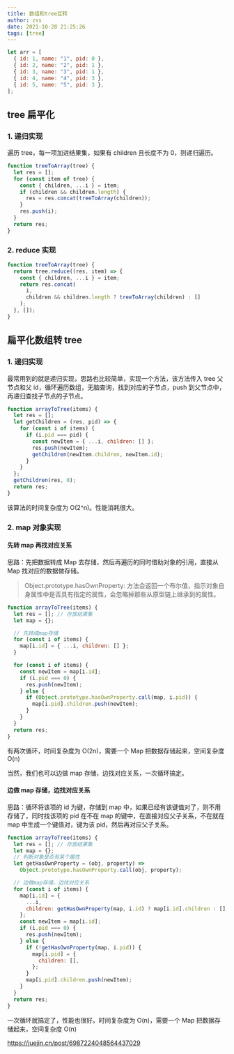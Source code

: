 ```yaml
---
title: 数组和tree互转
author: zss
date: 2021-10-28 21:25:26
tags: [tree]
---
```


<!-- more -->

```js
let arr = [
  { id: 1, name: "1", pid: 0 },
  { id: 2, name: "2", pid: 1 },
  { id: 3, name: "3", pid: 1 },
  { id: 4, name: "4", pid: 3 },
  { id: 5, name: "5", pid: 3 },
];
```

## tree 扁平化

### 1. 递归实现

遍历 tree，每一项加进结果集，如果有 children 且长度不为 0，则递归遍历。

```js
function treeToArray(tree) {
  let res = [];
  for (const item of tree) {
    const { children, ...i } = item;
    if (children && children.length) {
      res = res.concat(treeToArray(children));
    }
    res.push(i);
  }
  return res;
}
```

### 2. reduce 实现

```js
function treeToArray(tree) {
  return tree.reduce((res, item) => {
    const { children, ...i } = item;
    return res.concat(
      i,
      children && children.length ? treeToArray(children) : []
    );
  }, []);
}
```

## 扁平化数组转 tree

### 1. 递归实现

最常用到的就是递归实现，思路也比较简单，实现一个方法，该方法传入 tree 父节点和父 id，循环遍历数组，无脑查询，找到对应的子节点，push 到父节点中，再递归查找子节点的子节点。

```js
function arrayToTree(items) {
  let res = [];
  let getChildren = (res, pid) => {
    for (const i of items) {
      if (i.pid === pid) {
        const newItem = { ...i, children: [] };
        res.push(newItem);
        getChildren(newItem.children, newItem.id);
      }
    }
  };
  getChildren(res, 0);
  return res;
}
```

该算法的时间复杂度为 O(2^n)。性能消耗很大。

### 2. map 对象实现

#### 先转 map 再找对应关系

思路：先把数据转成 Map 去存储，然后再遍历的同时借助对象的引用，直接从 Map 找对应的数据做存储。

> Object.prototype.hasOwnProperty: 方法会返回一个布尔值，指示对象自身属性中是否具有指定的属性，会忽略掉那些从原型链上继承到的属性。

```js
function arrayToTree(items) {
  let res = []; // 存放结果集
  let map = {};

  // 先转成map存储
  for (const i of items) {
    map[i.id] = { ...i, children: [] };
  }

  for (const i of items) {
    const newItem = map[i.id];
    if (i.pid === 0) {
      res.push(newItem);
    } else {
      if (Object.prototype.hasOwnProperty.call(map, i.pid)) {
        map[i.pid].children.push(newItem);
      }
    }
  }
  return res;
}
```

有两次循环，时间复杂度为 O(2n)，需要一个 Map 把数据存储起来，空间复杂度 O(n)

当然，我们也可以边做 map 存储，边找对应关系，一次循环搞定。

#### 边做 map 存储，边找对应关系

思路：循环将该项的 id 为键，存储到 map 中，如果已经有该键值对了，则不用存储了，同时找该项的 pid 在不在 map 的键中，在直接对应父子关系，不在就在 map 中生成一个键值对，键为该 pid，然后再对应父子关系。

```js
function arrayToTree(items) {
  let res = []; // 存放结果集
  let map = {};
  // 判断对象是否有某个属性
  let getHasOwnProperty = (obj, property) =>
    Object.prototype.hasOwnProperty.call(obj, property);

  // 边做map存储，边找对应关系
  for (const i of items) {
    map[i.id] = {
      ...i,
      children: getHasOwnProperty(map, i.id) ? map[i.id].children : [],
    };
    const newItem = map[i.id];
    if (i.pid === 0) {
      res.push(newItem);
    } else {
      if (!getHasOwnProperty(map, i.pid)) {
        map[i.pid] = {
          children: [],
        };
      }
      map[i.pid].children.push(newItem);
    }
  }
  return res;
}
```

一次循环就搞定了，性能也很好。时间复杂度为 O(n)，需要一个 Map 把数据存储起来，空间复杂度 O(n)

https://juejin.cn/post/6987224048564437029
